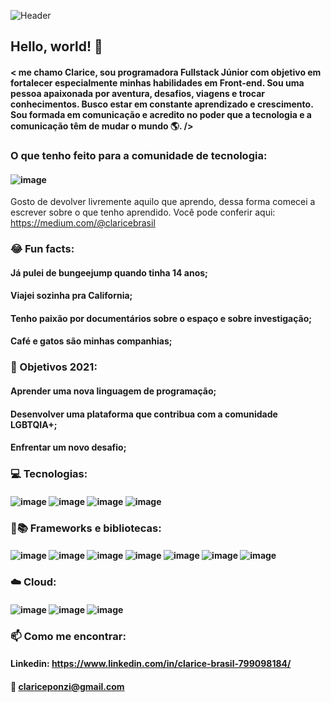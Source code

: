 ![Header](https://user-images.githubusercontent.com/80365844/126723934-59794ca8-c8f7-41c9-aabb-4ff0cb8baa41.png)

## Hello, world! 👋

#### < me chamo Clarice, sou programadora Fullstack Júnior com objetivo em fortalecer especialmente minhas habilidades em Front-end. Sou uma pessoa apaixonada por aventura, desafios, viagens e trocar conhecimentos. Busco estar em constante aprendizado e crescimento. Sou formada em comunicação e acredito no poder que a tecnologia e a comunicação têm de mudar o mundo 🌎. /> 


### O que tenho feito para a comunidade de tecnologia:
#### ![image](https://user-images.githubusercontent.com/80365844/126727223-4fd2f682-2526-41cd-ab46-837d94417d7d.png)
Gosto de devolver livremente aquilo que aprendo, dessa forma comecei a escrever sobre o que tenho aprendido. Você pode conferir aqui: https://medium.com/@claricebrasil


### 😂 Fun facts:
#### Já pulei de bungeejump quando tinha 14 anos;
#### Viajei sozinha pra California;
#### Tenho paixão por documentários sobre o espaço e sobre investigação;
#### Café e gatos são minhas companhias; 


### 💪 Objetivos 2021:
#### Aprender uma nova linguagem de programação;
#### Desenvolver uma plataforma que contribua com a comunidade LGBTQIA+;
#### Enfrentar um novo desafio;


### 💻 Tecnologias:
#### ![image](https://user-images.githubusercontent.com/80365844/126725227-41a6b983-5e7d-4f39-8634-461c3872d85c.png) ![image](https://user-images.githubusercontent.com/80365844/126725268-7bea0bd9-3d5d-426b-a6b9-01405e571318.png) ![image](https://user-images.githubusercontent.com/80365844/126725295-575c455e-538e-4105-aa4c-85ce836b54e4.png) ![image](https://user-images.githubusercontent.com/80365844/126725343-a53db513-ba01-4de2-be13-722077283dc1.png)


### 🚀📚 Frameworks e bibliotecas:
#### ![image](https://user-images.githubusercontent.com/80365844/126725377-218fefc9-c81a-45af-9921-1a60895830cf.png) ![image](https://user-images.githubusercontent.com/80365844/126725534-696c358f-6ecd-40de-abb0-55ff6c260c2f.png) ![image](https://user-images.githubusercontent.com/80365844/126725564-671c6ab1-30d2-463e-83b0-c33d39a9d5a5.png) ![image](https://user-images.githubusercontent.com/80365844/126725591-fdcac249-d286-4d40-8c76-e031c7cb25fa.png) ![image](https://user-images.githubusercontent.com/80365844/126725623-9cb23903-f009-46a9-82b6-ce58211917ea.png) ![image](https://user-images.githubusercontent.com/80365844/126725667-cfb8ff75-53b7-4546-96b5-4eec8a24b2d4.png) ![image](https://user-images.githubusercontent.com/80365844/126725692-619bb80b-b638-4b91-a543-4b1a3c03eac4.png) 


### ☁️ Cloud:
#### ![image](https://user-images.githubusercontent.com/80365844/126725759-4bd61b03-b754-453f-be19-1de019a59281.png) ![image](https://user-images.githubusercontent.com/80365844/126725766-cc837ce9-766e-4d45-8b66-611fd7c4ddd8.png) ![image](https://user-images.githubusercontent.com/80365844/126725773-e271c270-2938-4c49-9602-c045ac8903e0.png)



### 📫 Como me encontrar:
#### Linkedin: https://www.linkedin.com/in/clarice-brasil-799098184/
#### 📧 clariceponzi@gmail.com
